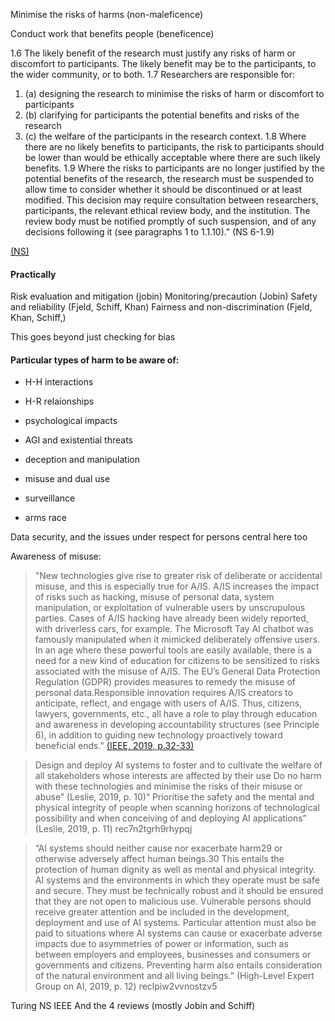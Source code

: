 

Minimise the risks of harms (non-maleficence)

Conduct work that benefits people (beneficence)


1.6 The likely benefit of the research must justify any risks of harm or discomfort to participants. The likely benefit may be to the participants, to the wider community, or to both.
1.7 Researchers are responsible for:
1. (a) designing the research to minimise the risks of harm or discomfort to participants
1. (b) clarifying for participants the potential benefits and risks of the research
1. (c) the welfare of the participants in the research context.
1.8 Where there are no likely benefits to participants, the risk to participants should be lower than would be ethically acceptable where there are such likely benefits.
1.9 Where the risks to participants are no longer justified by the potential benefits of the research, the research must be suspended to allow time to consider whether it should be discontinued or at least modified. This decision may require consultation between researchers, participants, the relevant ethical review body, and the institution. The review body must be notified promptly of such suspension, and of any decisions following it (see paragraphs 1 to 1.1.10)." (NS 6-1.9)

[(NS)](/recmzjcgkv3ynoxbl)


#### Practically

Risk evaluation and mitigation (jobin)
Monitoring/precaution (Jobin)
Safety and reliability (Fjeld, Schiff, Khan)
Fairness and non-discrimination (Fjeld, Khan, Schiff,)

This goes beyond just checking for bias

#### Particular types of harm to be aware of:

- H-H interactions
- H-R relaionships
- psychological impacts

- AGI and existential threats
- deception and manipulation
- misuse and dual use
- surveillance
- arms race

Data security, and the issues under respect for persons central here too

Awareness of misuse:
> "New technologies give rise to greater risk of deliberate or accidental misuse, and this is especially true for A/IS. A/IS increases the impact of risks such as hacking, misuse of personal data, system manipulation, or exploitation of vulnerable users by unscrupulous parties. Cases of A/IS hacking have already been widely reported, with driverless cars, for example. The Microsoft Tay AI chatbot was famously manipulated when it mimicked deliberately offensive users. In an age where these powerful tools are easily available, there is a need for a new kind of education for citizens to be sensitized to risks associated with the misuse of A/IS. The EU’s General Data Protection Regulation (GDPR) provides measures to remedy the misuse of personal data.Responsible innovation requires A/IS creators to anticipate, reflect, and engage with users of A/IS. Thus, citizens, lawyers, governments, etc., all have a role to play through education and awareness in developing accountability structures (see Principle 6), in addition to guiding new technology proactively toward beneficial ends." [(IEEE, 2019, p.32-33)](/reccfsnzpjvw0pcue)

> Design and deploy AI systems to foster and to cultivate the welfare of all stakeholders whose interests are affected by their use
  Do no harm with these technologies and minimise the risks of their misuse or abuse” (Leslie, 2019, p. 10)“
  Prioritise the safety and the mental and physical integrity of people when scanning horizons of technological possibility and when conceiving of and deploying AI applications” (Leslie, 2019, p. 11)
  rec7n2tgrh9rhypqj
  
>“AI systems should neither cause nor exacerbate harm29 or otherwise adversely affect human beings.30 This entails the protection of human dignity as well as mental and physical integrity. AI systems and the environments in which they operate must be safe and secure. They must be technically robust and it should be ensured that they are not open to malicious use. Vulnerable persons should receive greater attention and be included in the development, deployment and use of AI systems. Particular attention must also be paid to situations where AI systems can cause or exacerbate adverse impacts due to asymmetries of power or information, such as between employers and employees, businesses and consumers or governments and citizens. Preventing harm also entails consideration of the natural environment and all living beings.” (High-Level Expert Group on AI, 2019, p. 12)
  reclpiw2vvnostzv5

  
  Turing
  NS
  IEEE
  And the 4 reviews (mostly Jobin and Schiff)
  

